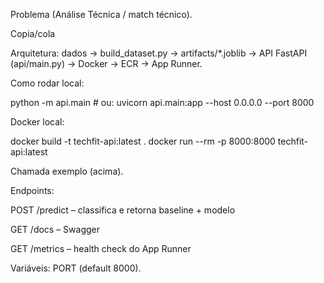Problema (Análise Técnica / match técnico).

Copia/cola

Arquitetura: 
dados -> build_dataset.py -> artifacts/*.joblib -> API FastAPI (api/main.py) -> Docker -> ECR -> App Runner.

Como rodar local:

python -m api.main   # ou: uvicorn api.main:app --host 0.0.0.0 --port 8000

Docker local:

docker build -t techfit-api:latest .
docker run --rm -p 8000:8000 techfit-api:latest

Chamada exemplo (acima).

Endpoints:

POST /predict – classifica e retorna baseline + modelo

GET /docs – Swagger

GET /metrics – health check do App Runner

Variáveis: PORT (default 8000).